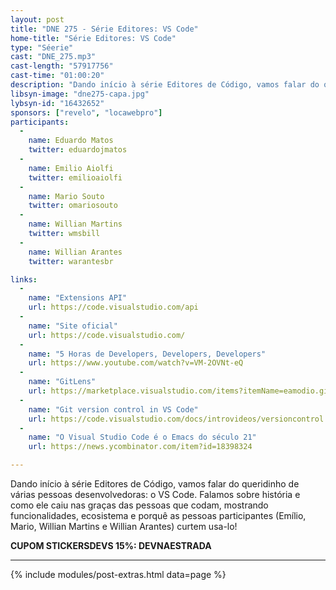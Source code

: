 ```yaml
---
layout: post
title: "DNE 275 - Série Editores: VS Code"
home-title: "Série Editores: VS Code"
type: "Séerie"
cast: "DNE_275.mp3"
cast-length: "57917756"
cast-time: "01:00:20"
description: "Dando início à série Editores de Código, vamos falar do queridinho de várias pessoas desenvolvedoras: o VS Code. Falamos sobre história e como ele caiu nas graças das pessoas que codam, mostrando funcionalidades, ecosistema e porquê as pessoas participantes (Emílio, Mario, Willian Martins e Willian Arantes) curtem usa-lo!"
libsyn-image: "dne275-capa.jpg"
lybsyn-id: "16432652"
sponsors: ["revelo", "locawebpro"]
participants:
  -
    name: Eduardo Matos
    twitter: eduardojmatos
  -
    name: Emilio Aiolfi
    twitter: emilioaiolfi
  -
    name: Mario Souto
    twitter: omariosouto
  -
    name: Willian Martins
    twitter: wmsbill
  -
    name: Willian Arantes
    twitter: warantesbr

links:
  -
    name: "Extensions API"
    url: https://code.visualstudio.com/api
  -
    name: "Site oficial"
    url: https://code.visualstudio.com/
  -
    name: "5 Horas de Developers, Developers, Developers"
    url: https://www.youtube.com/watch?v=VM-2OVNt-eQ
  -
    name: "GitLens"
    url: https://marketplace.visualstudio.com/items?itemName=eamodio.gitlens
  -
    name: "Git version control in VS Code"
    url: https://code.visualstudio.com/docs/introvideos/versioncontrol
  -
    name: "O Visual Studio Code é o Emacs do século 21"
    url: https://news.ycombinator.com/item?id=18398324

---
```


Dando início à série Editores de Código, vamos falar do queridinho de várias pessoas desenvolvedoras: o VS Code. Falamos sobre história e como ele caiu nas graças das pessoas que codam, mostrando funcionalidades, ecosistema e porquê as pessoas participantes (Emílio, Mario, Willian Martins e Willian Arantes) curtem usa-lo!

<strong>CUPOM STICKERSDEVS 15%: DEVNAESTRADA</strong>

---

{% include modules/post-extras.html data=page %}
